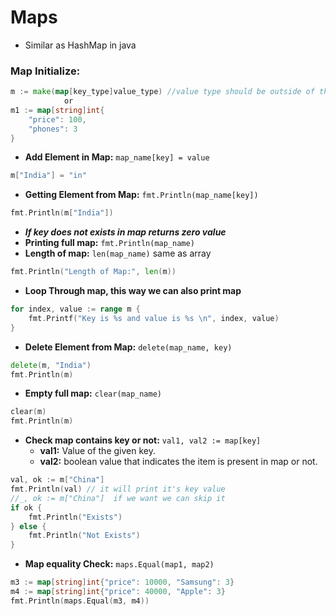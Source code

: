# Maps
- Similar as HashMap in java

### Map Initialize:

```Go
m := make(map[key_type]value_type) //value type should be outside of the []
            or
m1 := map[string]int{
	"price": 100, 
	"phones": 3
}
```

- **Add Element in Map:** `map_name[key] = value`

```Go
m["India"] = "in"
```

- **Getting Element from Map:** `fmt.Println(map_name[key])`

```Go
fmt.Println(m["India"])
```
- ***If key does not exists in map returns zero value***
- **Printing full map:** `fmt.Println(map_name)`
- **Length of map:** `len(map_name)` same as array

```Go
fmt.Println("Length of Map:", len(m))
```

- **Loop Through map, this way we can also print map**
``` Go
for index, value := range m {
	fmt.Printf("Key is %s and value is %s \n", index, value)
}
```

- **Delete Element from Map:** `delete(map_name, key)`

```Go
delete(m, "India")
fmt.Println(m)
```

- **Empty full map:** `clear(map_name)`

```Go
clear(m)
fmt.Println(m)
```

- **Check map contains key or not:** `val1, val2 := map[key]`
	- **val1:** Value of the given key.
	- **val2:** boolean value that indicates the item is present in map or not.

```Go
val, ok := m["China"]
fmt.Println(val) // it will print it's key value
//_, ok := m["China"]  if we want we can skip it
if ok {
	fmt.Println("Exists")
} else {
	fmt.Println("Not Exists")
}
```
- **Map equality Check:** `maps.Equal(map1, map2)`
``` Go
m3 := map[string]int{"price": 10000, "Samsung": 3}
m4 := map[string]int{"price": 40000, "Apple": 3}
fmt.Println(maps.Equal(m3, m4))
```

